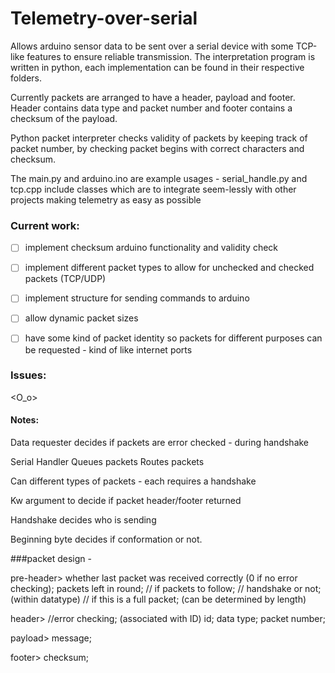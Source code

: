 # Telemetry-over-serial

Allows arduino sensor data to be sent over a serial device with some TCP-like features to ensure reliable transmission.
The interpretation program is written in python, each implementation can be found in their respective folders. 


Currently packets are arranged to have a header, payload and footer. Header contains data type and packet number and footer contains a checksum of the payload. 


Python packet interpreter checks validity of packets by keeping track of packet number, by checking packet begins with correct characters and checksum.

The main.py and arduino.ino are example usages - serial_handle.py and tcp.cpp include classes which are to integrate seem-lessly with other projects making telemetry as easy as possible


### Current work:

- [ ] implement checksum arduino functionality and validity check

- [ ] implement different packet types to allow for unchecked and checked packets (TCP/UDP)

- [ ] implement structure for sending commands to arduino

- [ ] allow dynamic packet sizes

- [ ] have some kind of packet identity so packets for different purposes can be requested - kind of like internet ports


### Issues:

<O_o>


#### Notes:

Data requester decides if packets are error checked - during handshake

Serial Handler
    Queues packets 
    Routes packets

Can different types of packets - each requires a handshake

Kw argument to decide if packet header/footer returned 

Handshake decides who is sending 

Beginning byte decides if conformation or not. 



###packet design - 

pre-header>
whether last packet was received correctly (0 if no error checking);
packets left in round;
// if packets to follow;
// handshake or not; (within datatype)
// if this is a full packet; (can be determined by length)

header>
//error checking; (associated with ID)
id;
data type;
packet number;

payload>
message;

footer>
checksum;
